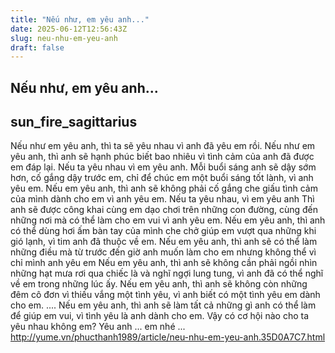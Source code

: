 ```yaml
---
title: "Nếu như, em yêu anh..."
date: 2025-06-12T12:56:43Z
slug: neu-nhu-em-yeu-anh
draft: false
---
```


## Nếu như, em yêu anh...

## sun_fire_sagittarius

Nếu như em yêu anh, thì ta sẽ yêu nhau vì anh đã yêu em rồi.
Nếu như em yêu anh, thì anh sẽ hạnh phúc biết bao nhiêu vì tình cảm của anh đã được em đáp lại.
Nếu ta yêu nhau vì em yêu anh.
Mỗi buổi sáng anh sẽ dậy sớm hơn, cố gắng dậy trước em, chỉ để chúc em một buổi sáng tốt lành, vì anh yêu em.
Nếu em yêu anh, thì anh sẽ không phải cố gắng che giấu tình cảm của mình dành cho em vì anh yêu em.
Nếu ta yêu nhau, vì em yêu anh
Thì anh sẽ được công khai cùng em dạo chơi trên những con đường, cùng đến những nơi mà có thể làm cho em vui vì anh yêu em.
Nếu em yêu anh, thì anh có thể dùng hơi ấm bàn tay của mình che chở giúp em vượt qua những khi gió lạnh, vì tim anh đã thuộc về em.
Nếu em yêu anh, thì anh sẽ có thể làm những điều mà từ trước đến giờ anh muốn làm cho em nhưng không thể vì chỉ mình anh yêu em
Nếu em yêu anh, thì anh sẽ không cần phải ngồi nhìn những hạt mưa rơi qua chiếc là và nghĩ ngợi lung tung, vì anh đã có thể nghĩ về em trong những lúc ấy.
Nếu em yêu anh, thì anh sẽ không còn những đêm cô đơn vì thiếu vắng một tình yêu, vì anh biết có một tình yêu em dành cho em.
....
Nếu em yêu anh, thì anh sẽ làm tất cả những gì anh có thể làm để giúp em vui, vì tình yêu là anh dành cho em.
Vậy có cơ hội nào cho ta yêu nhau không em? Yêu anh ... em nhé ...
http://yume.vn/phucthanh1989/article/neu-nhu-em-yeu-anh.35D0A7C7.html